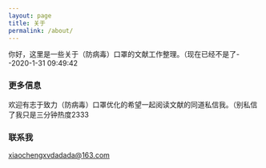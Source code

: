 ```yaml
---
layout: page
title: 关于
permalink: /about/
---
```


你好，这里是一些关于（防病毒）口罩的文献工作整理。（现在已经不是了--2020-1-31 09:49:42

### 更多信息

欢迎有志于致力（防病毒）口罩优化的希望一起阅读文献的同道私信我。（别私信了我只是三分钟热度2333

### 联系我

[xiaochengxvdadada@163.com](mailto:xiaochengxvdadada@163.com)
